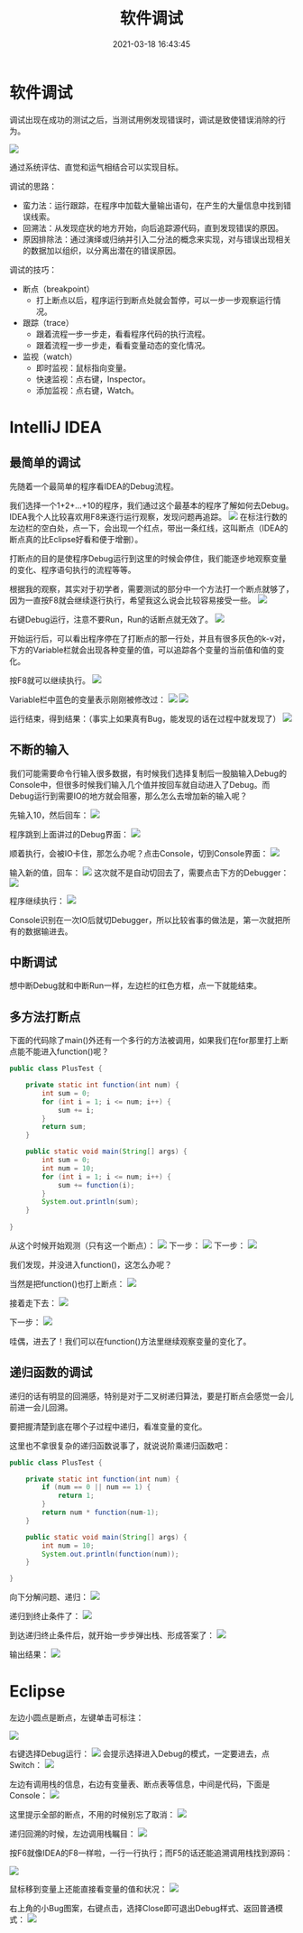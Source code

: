 ﻿---
title: 软件调试
date: 2021-03-18 16:43:45
summary: 本文浅析软件调试基本技巧与策略。
tags:
- 软件质量
- 软件工程
categories:
- 软件工程
---

# 软件调试

调试出现在成功的测试之后，当测试用例发现错误时，调试是致使错误消除的行为。

![](../../../images/软件工程/软件质量/软件调试/1.png)

通过系统评估、直觉和运气相结合可以实现目标。

调试的思路：
- 蛮力法：运行跟踪，在程序中加载大量输出语句，在产生的大量信息中找到错误线索。
- 回溯法：从发现症状的地方开始，向后追踪源代码，直到发现错误的原因。
- 原因排除法：通过演绎或归纳并引入二分法的概念来实现，对与错误出现相关的数据加以组织，以分离出潜在的错误原因。

调试的技巧：
 - 断点（breakpoint）
   - 打上断点以后，程序运行到断点处就会暂停，可以一步一步观察运行情况。
 - 跟踪（trace）
   - 跟着流程一步一步走，看看程序代码的执行流程。
   - 跟着流程一步一步走，看看变量动态的变化情况。
 - 监视（watch）
   - 即时监视：鼠标指向变量。
   - 快速监视：点右键，Inspector。
   - 添加监视：点右键，Watch。

# IntelliJ IDEA

## 最简单的调试

先随着一个最简单的程序看IDEA的Debug流程。

我们选择一个1+2+...+10的程序，我们通过这个最基本的程序了解如何去Debug。
IDEA我个人比较喜欢用F8来逐行运行观察，发现问题再追踪。
![](../../../images/软件工程/软件质量/软件调试/2.png)
在标注行数的左边栏的空白处，点一下，会出现一个红点，带出一条红线，这叫断点（IDEA的断点真的比Eclipse好看和便于增删）。

打断点的目的是使程序Debug运行到这里的时候会停住，我们能逐步地观察变量的变化、程序语句执行的流程等等。

根据我的观察，其实对于初学者，需要测试的部分中一个方法打一个断点就够了，因为一直按F8就会继续逐行执行，希望我这么说会比较容易接受一些。
![](../../../images/软件工程/软件质量/软件调试/3.png)

右键Debug运行，注意不要Run，Run的话断点就无效了。
![](../../../images/软件工程/软件质量/软件调试/4.png)

开始运行后，可以看出程序停在了打断点的那一行处，并且有很多灰色的k-v对，下方的Variable栏就会出现各种变量的值，可以追踪各个变量的当前值和值的变化。

按F8就可以继续执行。
![](../../../images/软件工程/软件质量/软件调试/5.png)

Variable栏中蓝色的变量表示刚刚被修改过：
![](../../../images/软件工程/软件质量/软件调试/6.png)
![](../../../images/软件工程/软件质量/软件调试/7.png)

运行结束，得到结果：（事实上如果真有Bug，能发现的话在过程中就发现了）
![](../../../images/软件工程/软件质量/软件调试/8.png)

## 不断的输入

我们可能需要命令行输入很多数据，有时候我们选择复制后一股脑输入Debug的Console中，但很多时候我们输入几个值并按回车就自动进入了Debug。而Debug运行到需要IO的地方就会阻塞，那么怎么去增加新的输入呢？

先输入10，然后回车：
![](../../../images/软件工程/软件质量/软件调试/9.png)

程序跳到上面讲过的Debug界面：
![](../../../images/软件工程/软件质量/软件调试/10.png)

顺着执行，会被IO卡住，那怎么办呢？点击Console，切到Console界面：
![](../../../images/软件工程/软件质量/软件调试/11.png)

输入新的值，回车：
![](../../../images/软件工程/软件质量/软件调试/12.png)
这次就不是自动切回去了，需要点击下方的Debugger：
![](../../../images/软件工程/软件质量/软件调试/13.png)

程序继续执行：
![](../../../images/软件工程/软件质量/软件调试/14.png)

Console识别在一次IO后就切Debugger，所以比较省事的做法是，第一次就把所有的数据输进去。

## 中断调试

想中断Debug就和中断Run一样，左边栏的红色方框，点一下就能结束。

## 多方法打断点

下面的代码除了main()外还有一个多行的方法被调用，如果我们在for那里打上断点能不能进入function()呢？
```java
public class PlusTest {

    private static int function(int num) {
        int sum = 0;
        for (int i = 1; i <= num; i++) {
            sum += i;
        }
        return sum;
    }

    public static void main(String[] args) {
        int sum = 0;
        int num = 10;
        for (int i = 1; i <= num; i++) {
            sum += function(i);
        }
        System.out.println(sum);
    }
    
}
```

从这个时候开始观测（只有这一个断点）：
![](../../../images/软件工程/软件质量/软件调试/15.png)
下一步：
![](../../../images/软件工程/软件质量/软件调试/16.png)
下一步：
![](../../../images/软件工程/软件质量/软件调试/17.png)

我们发现，并没进入function()，这怎么办呢？

当然是把function()也打上断点：
![](../../../images/软件工程/软件质量/软件调试/18.png)

接着走下去：
![](../../../images/软件工程/软件质量/软件调试/19.png)

下一步：
![](../../../images/软件工程/软件质量/软件调试/20.png)

哇偶，进去了！我们可以在function()方法里继续观察变量的变化了。

## 递归函数的调试

递归的话有明显的回溯感，特别是对于二叉树递归算法，要是打断点会感觉一会儿前进一会儿回溯。

要把握清楚到底在哪个子过程中递归，看准变量的变化。

这里也不拿很复杂的递归函数说事了，就说说阶乘递归函数吧：

```java
public class PlusTest {

    private static int function(int num) {
        if (num == 0 || num == 1) {
            return 1;
        }
        return num * function(num-1);
    }

    public static void main(String[] args) {
        int num = 10;
        System.out.println(function(num));
    }

}
```

向下分解问题、递归：
![](../../../images/软件工程/软件质量/软件调试/21.png)

递归到终止条件了：
![](../../../images/软件工程/软件质量/软件调试/22.png)

到达递归终止条件后，就开始一步步弹出栈、形成答案了：
![](../../../images/软件工程/软件质量/软件调试/23.png)

输出结果：
![](../../../images/软件工程/软件质量/软件调试/24.png)

# Eclipse

左边小圆点是断点，左键单击可标注：

![](../../../images/软件工程/软件质量/软件调试/25.png)

右键选择Debug运行：
![](../../../images/软件工程/软件质量/软件调试/26.png)
会提示选择进入Debug的模式，一定要进去，点Switch：
![](../../../images/软件工程/软件质量/软件调试/27.png)

左边有调用栈的信息，右边有变量表、断点表等信息，中间是代码，下面是Console：
![](../../../images/软件工程/软件质量/软件调试/28.png)

这里提示全部的断点，不用的时候别忘了取消：
![](../../../images/软件工程/软件质量/软件调试/29.png)

递归回溯的时候，左边调用栈瞩目：
![](../../../images/软件工程/软件质量/软件调试/30.png)

按F6就像IDEA的F8一样啦，一行一行执行；而F5的话还能追溯调用栈找到源码：

![](../../../images/软件工程/软件质量/软件调试/31.png)

鼠标移到变量上还能直接看变量的值和状况：
![](../../../images/软件工程/软件质量/软件调试/32.png)

右上角的小Bug图案，右键点击，选择Close即可退出Debug样式、返回普通模式：
![](../../../images/软件工程/软件质量/软件调试/33.png)
